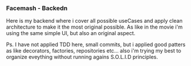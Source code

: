 ### Facemash - Backedn

Here is my backend where i cover all possible useCases and apply clean architecture to make it the most original possible. As like in the movie i'm using the same simple UI, but also an original aspect.

Ps. I have not applied TDD here, small commits, but i applied good patters as like decorators, factories, repositories etc... also i'm trying my best to organize eveything without running agains S.O.L.I.D principles.